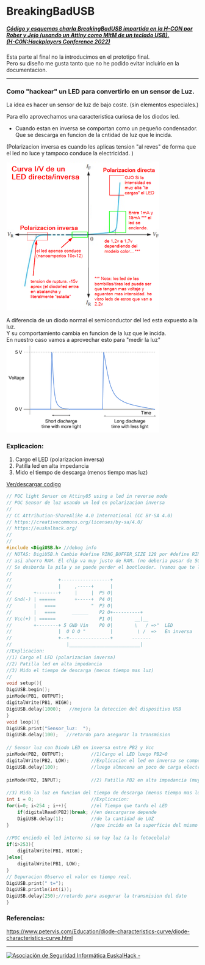 # BreakingBadUSB
##### [Código y esquemas charla BreakingBadUSB impartida en la H-CON por Rober y Jejo (usando un Attiny como MitM de un teclado USB). <br/> (H-C0N:Hackplayers Conference 2022)](https://www.h-c0n.com/p/ponencias2022.html#Charla_RobertoCasado_SergioBlazquez)

Esta parte al final no la introducimos en el prototipo final.   
Pero su diseño me gusta tanto que no he podido evitar incluirlo en la documentacion.

___

### Como "hackear" un LED para convertirlo en un sensor de Luz.  

La idea es hacer un sensor de luz de bajo coste. (sin elementos especiales.)   

Para ello aprovechamos una caracteristica curiosa de los diodos led.
   - Cuando estan en inversa se comportan como un pequeño condensador.  
   Que se descarga en funcion de la cntidad de luz que le incida.

(Polarizacion inversa es cuando les aplicas tension "al reves" de forma que el led no luce y tampoco conduce la electricidad. )   

<img src="./curva_teorica_I-V_de_un_LED2.png" width="400" />


A diferencia de un diodo normal el semiconductor del led esta expuesto a la luz.   
Y su comportamiento cambia en funcion de la luz que le incida.  
En nuestro caso vamos a aprovechar esto para "medir la luz"  
<img src="./LED_discharge_times.png" width="400" />


### Explicacion:   
1) Cargo el LED (polarizacion inversa)   
2) Patilla led en alta impedancia   
3) Mido el tiempo de descarga (menos tiempo mas luz)    
  
[Ver/descargar codigo](./POC_light_Sensor_using_led_in_reverse_mode_es.ino)
  
  ```cpp
  // POC light Sensor on Attiny85 using a led in reverse mode 
// POC Sensor de luz usando un led en polarizacion inversa
//
// CC Attribution-ShareAlike 4.0 International (CC BY-SA 4.0)
// https://creativecommons.org/licenses/by-sa/4.0/
// https://euskalhack.org/ 
//
//
#include <DigiUSB.h> //debug info
// NOTAS: DigiUSB.h Cambio #define RING_BUFFER_SIZE 128 por #define RING_BUFFER_SIZE 64
// asi ahorro RAM. El chip va muy justo de RAM. (no deberia pasar de 50%) Cuando hay poca RAM libre 
// Se desborda la pila y se puede perder el bootloader. (vamos que te lo cargas)
//
//                 +------------------+
//                 |     ,-----+      |
//        +--------+     |     |  P5 O|                                   PB5 (D5) RESET/ADC0
// Gnd(-) | ======       +-----+  P4 O|                                   PB4 (D4) USB+ ADC2
//        |   ====             "  P3 O|                                   PB3 (D3) USB- ADC3     
//        |   ====      ______    P2 O+----------+                        PB2 (D2) SCK/SCL/INT0/ADC1
// Vcc(+) | ======                P1 O|        __|__                      PB1 (D1) LED" MISO/DO/AIN1/PCINT1
//        +--------+ 5 GND Vin    P0 O|        \   / =>"  LED             PB0 (D0) MOSI/DI/SDA/OC0A/AIN0
//                 |  O O O "         |         \ /  =>   En inversa
//                 +--+---------------+       -------
//                    |__________________________|
//Explicacion:
//1) Cargo el LED (polarizacion inversa)
//2) Patilla led en alta impedancia
//3) Mido el tiempo de descarga (menos tiempo mas luz)
//
void setup(){
  DigiUSB.begin();
  pinMode(PB1, OUTPUT);
  digitalWrite(PB1, HIGH);
  DigiUSB.delay(1000);   //mejora la deteccion del dispositivo USB
}
void loop(){
  DigiUSB.print("Sensor_luz:  ");
  DigiUSB.delay(100);   //retardo para asegurar la transmision

  // Sensor luz con Diodo LED en inversa entre PB2 y Vcc
  pinMode(PB2, OUTPUT);          //1)Cargo el LED luego PB2=0
  digitalWrite(PB2, LOW);        //Explicacion el led en inversa se comporta como un condensador
  DigiUSB.delay(100);            //luego almacena un poco de carga electrica
  
  pinMode(PB2, INPUT);           //2) Patilla PB2 en alta impedancia (muy poco consumo)
  
  //3) Mido la luz en funcion del tiempo de descarga (menos tiempo mas luz)
  int i = 0;                     //Explicacion:
  for(i=0; i<254 ; i++){         //el Tiempo que tarda el LED 
      if(digitalRead(PB2))break; //en descargarse depende
      DigiUSB.delay(1);          //de la cantidad de LUZ 
  }                              //que incida en la superficie del mismo

  //POC enciedo el led interno si no hay luz (a lo fotocelula)
  if(i>253){
      digitalWrite(PB1, HIGH);    
  }else{
      digitalWrite(PB1, LOW);
  }
  // Depuracion Observo el valor en tiempo real.
  DigiUSB.print(" t=");
  DigiUSB.println(int(i));
  DigiUSB.delay(250);//retardo para asegurar la transmision del dato
}
  ```

### Referencias:
https://www.petervis.com/Education/diode-characteristics-curve/diode-characteristics-curve.html

___
<a href="http://euskalhack.org/">
<img src="https://euskalhack.org/images/EuskalHack_Logo.png" alt="Asociación de Seguridad Informática EuskalHack - " />
</a>
